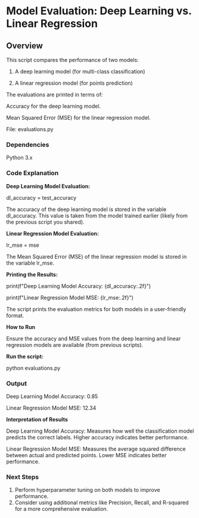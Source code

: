 # Model Evaluation: Deep Learning vs. Linear Regression

## Overview

This script compares the performance of two models:

1. A deep learning model (for multi-class classification)

2. A linear regression model (for points prediction)

The evaluations are printed in terms of:

Accuracy for the deep learning model.

Mean Squared Error (MSE) for the linear regression model.

File: evaluations.py

### Dependencies

Python 3.x

### Code Explanation

**Deep Learning Model Evaluation:**

dl_accuracy = test_accuracy

The accuracy of the deep learning model is stored in the variable dl_accuracy. This value is taken from the model trained earlier (likely from the previous script you shared).

**Linear Regression Model Evaluation:**

lr_mse = mse

The Mean Squared Error (MSE) of the linear regression model is stored in the variable lr_mse.

**Printing the Results:**

print(f"Deep Learning Model Accuracy: {dl_accuracy:.2f}")

print(f"Linear Regression Model MSE: {lr_mse:.2f}")

The script prints the evaluation metrics for both models in a user-friendly format.

**How to Run**

Ensure the accuracy and MSE values from the deep learning and linear regression models are available (from previous scripts).

**Run the script:**

python evaluations.py

### Output

Deep Learning Model Accuracy: 0.85

Linear Regression Model MSE: 12.34

**Interpretation of Results**

Deep Learning Model Accuracy: Measures how well the classification model predicts the correct labels. Higher accuracy indicates better performance.

Linear Regression Model MSE: Measures the average squared difference between actual and predicted points. Lower MSE indicates better performance.

### Next Steps

1. Perform hyperparameter tuning on both models to improve performance.
2. Consider using additional metrics like Precision, Recall, and R-squared for a more comprehensive evaluation.
